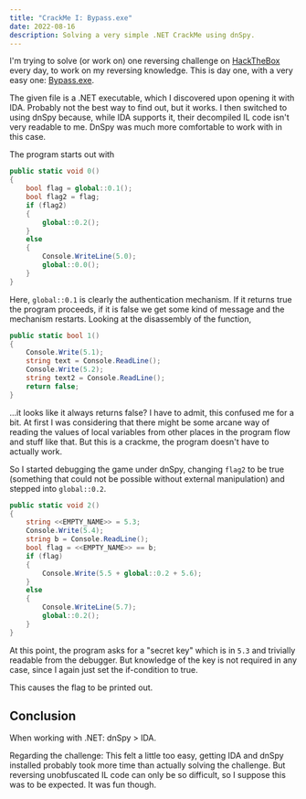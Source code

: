```yaml
---
title: "CrackMe I: Bypass.exe"
date: 2022-08-16
description: Solving a very simple .NET CrackMe using dnSpy.
---
```


I'm trying to solve (or work on) one reversing challenge on [HackTheBox](https://www.hackthebox.com/home/challenges/Reversing) every day, to work on my reversing knowledge. This is day one, with a very easy one: [Bypass.exe](https://www.hackthebox.com/home/challenges/download/114).

The given file is a .NET executable, which I discovered upon opening it with IDA. Probably not the best way to find out, but it works. I then switched to using dnSpy because, while IDA supports it, their decompiled IL code isn't very readable to me. DnSpy was much more comfortable to work with in this case.

The program starts out with

```C#
public static void 0()
{
    bool flag = global::0.1();
    bool flag2 = flag;
    if (flag2)
    {
        global::0.2();
    }
    else
    {
        Console.WriteLine(5.0);
        global::0.0();
    }
}
```

Here, `global::0.1` is clearly the authentication mechanism. If it returns true the program proceeds, if it is false we get some kind of message and the mechanism restarts. Looking at the disassembly of the function,

```C#
public static bool 1()
{
    Console.Write(5.1);
    string text = Console.ReadLine();
    Console.Write(5.2);
    string text2 = Console.ReadLine();
    return false;
}
```

...it looks like it always returns false? I have to admit, this confused me for a bit. At first I was considering that there might be some arcane way of reading the values of local variables from other places in the program flow and stuff like that. But this is a crackme, the program doesn't have to actually work.

So I started debugging the game under dnSpy, changing `flag2` to be true (something that could not be possible without external manipulation) and stepped into `global::0.2`.

```C#
public static void 2()
{
    string <<EMPTY_NAME>> = 5.3;
    Console.Write(5.4);
    string b = Console.ReadLine();
    bool flag = <<EMPTY_NAME>> == b;
    if (flag)
    {
        Console.Write(5.5 + global::0.2 + 5.6);
    }
    else
    {
        Console.WriteLine(5.7);
        global::0.2();
    }
}
```

At this point, the program asks for a "secret key" which is in `5.3` and trivially readable from the debugger. But knowledge of the key is not required in any case, since I again just set the if-condition to true.

This causes the flag to be printed out.

## Conclusion

When working with .NET: dnSpy > IDA.

Regarding the challenge: This felt a little too easy, getting IDA and dnSpy installed probably took more time than actually solving the challenge. But reversing unobfuscated IL code can only be so difficult, so I suppose this was to be expected. It was fun though.
